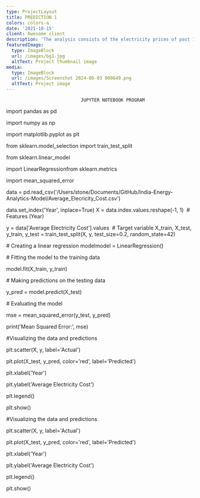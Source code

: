 ```yaml
---
type: ProjectLayout
title: PREDICTION 1
colors: colors-a
date: '2021-10-15'
client: Awesome client
description: 'The analysis consists of the electricity prices of past 12 years. '
featuredImage:
  type: ImageBlock
  url: /images/bg1.jpg
  altText: Project thumbnail image
media:
  type: ImageBlock
  url: /images/Screenshot 2024-08-03 000649.png
  altText: Project image
---
```

```
                            JUPYTER NOTEBOOK PROGRAM
```

import pandas as pd

import numpy as np

import matplotlib.pyplot as plt  

from sklearn.model\_selection import train\_test\_split

from sklearn.linear\_model

import LinearRegressionfrom sklearn.metrics

import mean\_squared\_error

data = pd.read\_csv('/Users/stone/Documents/GitHub/India-Energy-Analytics-Model/Average\_Elecricity\_Cost.csv')

data.set\_index('Year', inplace=True)
X = data.index.values.reshape(-1, 1)  # Features (Year)

y = data\['Average Electricity Cost'].values  # Target variable
X\_train, X\_test, y\_train, y\_test = train\_test\_split(X, y, test\_size=0.2, random\_state=42)

\# Creating a linear regression modelmodel = LinearRegression()

\# Fitting the model to the training data

model.fit(X\_train, y\_train)

\# Making predictions on the testing data

y\_pred = model.predict(X\_test)

\# Evaluating the model

mse = mean\_squared\_error(y\_test, y\_pred)

print('Mean Squared Error:', mse)

\#Visualizing the data and predictions

plt.scatter(X, y, label='Actual')

plt.plot(X\_test, y\_pred, color='red', label='Predicted')

plt.xlabel('Year')

plt.ylabel('Average Electricity Cost')

plt.legend()

plt.show()

\#Visualizing the data and predictions

plt.scatter(X, y, label='Actual')

plt.plot(X\_test, y\_pred, color='red', label='Predicted')

plt.xlabel('Year')

plt.ylabel('Average Electricity Cost')

plt.legend()

plt.show()
